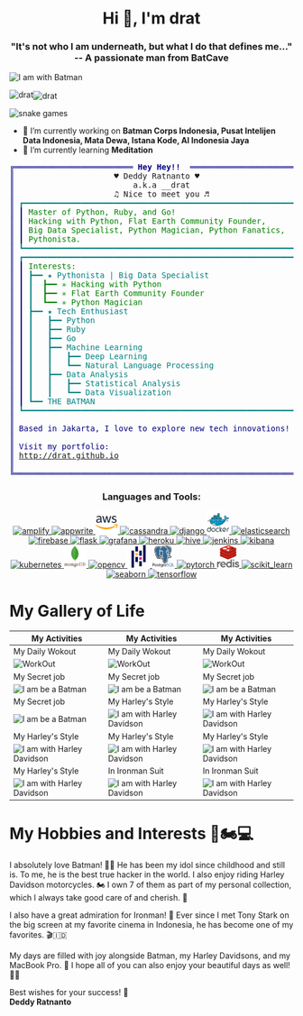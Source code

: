 <h1 align="center">Hi 👋, I'm drat</h1>
<h3 align="center">"It's not who I am underneath, but what I do that defines me..." -- A passionate man from BatCave</h3>

![I am with Batman](https://live.staticflickr.com/65535/53939535720_d58bfd76f1_h.jpg)

<p><img align="left" src="https://github-readme-stats.vercel.app/api/top-langs?username=drat&show_icons=true&locale=en&layout=compact&theme=dracula" alt="drat" /></p>
<p><img align="center" src="https://github-readme-stats.vercel.app/api?username=hugovk&count_private=true&show_icons=true&hide_title=true&theme=dracula" alt="drat" /></p>

![snake games](https://raw.githubusercontent.com/blocage/blocage/main/contributions.svg)

- 🔭 I’m currently working on **Batman Corps Indonesia, Pusat Intelijen Data Indonesia, Mata Dewa, Istana Kode, AI Indonesia Jaya**
- 🌱 I’m currently learning **Meditation**


<pre style="font-family:Menlo,'DejaVu Sans Mono',consolas,'Courier New',monospace"; background-color: #ffffff; color: #000000;">
<span style="color: #000080; text-decoration-color: #000080">╔═════════════════════════ </span><span style="color: #000080; text-decoration-color: #000080; font-weight: bold">Hey Hey!! </span><span style="color: #000080; text-decoration-color: #000080"> ══════════════════════════╗</span>
<span style="color: #000080; text-decoration-color: #000080">║                     </span>♥ Deddy Ratnanto ♥                        <span style="color: #000080;text-decoration-color: #000080">║</span>
<span style="color: #000080; text-decoration-color: #000080">║                         </span>a.k.a __drat                          <span style="color: #000080;text-decoration-color: #000080">║</span>
<span style="color: #000080; text-decoration-color: #000080">║                     </span>♫ Nice to meet you ♬                      <span style="color: #000080;text-decoration-color: #000080">║</span>
<span style="color: #000080; text-decoration-color: #000080">║ </span><span style="color: #008080; text-decoration-color: #008080">┏━━━━━━━━━━━━━━━━━━━━━━━━━━━━━━━━━━━━━━━━━━━━━━━━━━━━━━━━━━━┓</span> <span style="color: #000080; text-decoration-color: #000080">║       _==/          i     i          \==_</span>
<span style="color: #000080; text-decoration-color: #000080">║ ┃ </span><span style="color: #008000; text-decoration-color: #008000">Master of Python, Ruby, and Go!</span>                           <span style="color: #000080; text-decoration-color: #000080">┃ </span><span style="color: #000080; text-decoration-color: #000080">║     /XX/            |/   \|            \XX\</span>
<span style="color: #000080; text-decoration-color: #000080">║ ┃ </span><span style="color: #008000; text-decoration-color: #008000">Hacking with Python, Flat Earth Community Founder,</span>        <span style="color: #000080; text-decoration-color: #000080">┃ </span><span style="color: #000080; text-decoration-color: #000080">║   /XXXX\            |~~~~~|            /XXXX\</span>
<span style="color: #000080; text-decoration-color: #000080">║ ┃ </span><span style="color: #008000; text-decoration-color: #008000">Big Data Specialist, Python Magician, Python Fanatics,</span>    <span style="color: #000080; text-decoration-color: #000080">┃ </span><span style="color: #000080; text-decoration-color: #000080">║  |XXXXXX\_         _XXXXXXX_         _/XXXXXX|</span>
<span style="color: #000080; text-decoration-color: #000080">║ ┃ </span><span style="color: #008000; text-decoration-color: #008000">Pythonista.</span>                                               <span style="color: #000080; text-decoration-color: #000080">┃ </span><span style="color: #000080; text-decoration-color: #000080">║ XXXXXXXXXXXxxxxxxxXXXXXXXXXXXxxxxxxxXXXXXXXXXXX</span>
<span style="color: #000080; text-decoration-color: #000080">║ </span><span style="color: #008080; text-decoration-color: #008080">┗━━━━━━━━━━━━━━━━━━━━━━━━━━━━━━━━━━━━━━━━━━━━━━━━━━━━━━━━━━━┛</span> <span style="color: #000080; text-decoration-color: #000080">║ |XXXXXXXXXXXXXXXXXXXXXXXXXXXXXXXXXXXXXXXXXXXXXXX|</span>
<span style="color: #000080; text-decoration-color: #000080">║ </span><span style="color: #008080; text-decoration-color: #008080">┏━━━━━━━━━━━━━━━━━━━━━━━━━━━━━━━━━━━━━━━━━━━━━━━━━━━━━━━━━━━┓</span> <span style="color: #000080; text-decoration-color: #000080">║ XXXXXXXXXXXXXXXXXXXXXXXXXXXXXXXXXXXXXXXXXXXXXXXXXX</span>
<span style="color: #000080; text-decoration-color: #000080">║ ┃ </span><span style="color: #008000; text-decoration-color: #008000">Interests:</span>                                                <span style="color: #000080; text-decoration-color: #000080">┃ </span><span style="color: #000080; text-decoration-color: #000080">║  |XXXXXX/^^^^"\XXXXXXXXXXXXXXXXXXXXX/^^^^^\XXXXXX|</span>
<span style="color: #000080; text-decoration-color: #000080">║ ┃ </span><span style="color: #008080; text-decoration-color: #008080">┣━━ ★ Pythonista | Big Data Specialist </span>                   <span style="color: #000080; text-decoration-color: #000080">┃ </span><span style="color: #000080; text-decoration-color: #000080">║   \XXX/         \XXXXX/^^^\XXXXX/         \XXX/</span>
<span style="color: #000080; text-decoration-color: #000080">║ ┃ </span><span style="color: #008080; text-decoration-color: #008080">┃  </span><span style="color: #008000; text-decoration-color: #008000">┣━━ ✳ Hacking with Python</span>                              <span style="color: #000080; text-decoration-color: #000080">┃ </span><span style="color: #000080; text-decoration-color: #000080">║     \XX\         \XX/       \XX/         /XX/</span>
<span style="color: #000080; text-decoration-color: #000080">║ ┃ </span><span style="color: #008080; text-decoration-color: #008080">┃  </span><span style="color: #008000; text-decoration-color: #008000">┣━━ ✳ Flat Earth Community Founder</span>                     <span style="color: #000080; text-decoration-color: #000080">┃ </span><span style="color: #000080; text-decoration-color: #000080">║       "\         /"           "\         /"</span>
<span style="color: #000080; text-decoration-color: #000080">║ ┃ </span><span style="color: #008080; text-decoration-color: #008080">┃  </span><span style="color: #008000; text-decoration-color: #008000">┗━━ ✳ Python Magician</span>                                  <span style="color: #000080; text-decoration-color: #000080">┃ </span><span style="color: #000080; text-decoration-color: #000080">║
<span style="color: #000080; text-decoration-color: #000080">║ ┃ </span><span style="color: #008080; text-decoration-color: #008080">┣━━ ★ Tech Enthusiast</span>                                     <span style="color: #000080; text-decoration-color: #000080">┃ </span><span style="color: #000080; text-decoration-color: #000080">║
<span style="color: #000080; text-decoration-color: #000080">║ ┃ </span><span style="color: #008080; text-decoration-color: #008080">┃   ┣━━ Python</span>                                            <span style="color: #000080; text-decoration-color: #000080">┃ </span><span style="color: #000080; text-decoration-color: #000080">║
<span style="color: #000080; text-decoration-color: #000080">║ ┃ </span><span style="color: #008080; text-decoration-color: #008080">┃   ┣━━ Ruby</span>                                              <span style="color: #000080; text-decoration-color: #000080">┃ </span><span style="color: #000080; text-decoration-color: #000080">║
<span style="color: #000080; text-decoration-color: #000080">║ ┃ </span><span style="color: #008080; text-decoration-color: #008080">┃   ┣━━ Go</span>                                                <span style="color: #000080; text-decoration-color: #000080">┃ </span><span style="color: #000080; text-decoration-color: #000080">║
<span style="color: #000080; text-decoration-color: #000080">║ ┃ </span><span style="color: #008080; text-decoration-color: #008080">┃   ┣━━ Machine Learning</span>                                  <span style="color: #000080; text-decoration-color: #000080">┃ </span><span style="color: #000080; text-decoration-color: #000080">║
<span style="color: #000080; text-decoration-color: #000080">║ ┃ </span><span style="color: #008080; text-decoration-color: #008080">┃   ┃   ┣━━ Deep Learning</span>                                 <span style="color: #000080; text-decoration-color: #000080">┃ </span><span style="color: #000080; text-decoration-color: #000080">║
<span style="color: #000080; text-decoration-color: #000080">║ ┃ </span><span style="color: #008080; text-decoration-color: #008080">┃   ┃   ┗━━ Natural Language Processing</span>                   <span style="color: #000080; text-decoration-color: #000080">┃ </span><span style="color: #000080; text-decoration-color: #000080">║
<span style="color: #000080; text-decoration-color: #000080">║ ┃ </span><span style="color: #008080; text-decoration-color: #008080">┃   ┣━━ Data Analysis</span>                                     <span style="color: #000080; text-decoration-color: #000080">┃ </span><span style="color: #000080; text-decoration-color: #000080">║
<span style="color: #000080; text-decoration-color: #000080">║ ┃ </span><span style="color: #008080; text-decoration-color: #008080">┃   ┃   ┣━━ Statistical Analysis</span>                          <span style="color: #000080; text-decoration-color: #000080">┃ </span><span style="color: #000080; text-decoration-color: #000080">║
<span style="color: #000080; text-decoration-color: #000080">║ ┃ </span><span style="color: #008080; text-decoration-color: #008080">┃   ┃   ┗━━ Data Visualization</span>                            <span style="color: #000080; text-decoration-color: #000080">┃ </span><span style="color: #000080; text-decoration-color: #000080">║
<span style="color: #000080; text-decoration-color: #000080">║ ┃ </span><span style="color: #008080; text-decoration-color: #008080">┗━━ THE BATMAN</span>                                            <span style="color: #000080; text-decoration-color: #000080">┃ </span><span style="color: #000080; text-decoration-color: #000080">║
<span style="color: #000080; text-decoration-color: #000080">║ </span><span style="color: #008080; text-decoration-color: #008080">┗━━━━━━━━━━━━━━━━━━━━━━━━━━━━━━━━━━━━━━━━━━━━━━━━━━━━━━━━━━━┛</span> <span style="color: #000080; text-decoration-color: #000080"></span><span style="color: #000080; text-decoration-color: #000080">║
<span style="color: #000080; text-decoration-color: #000080">║                                                               ║</span>
<span style="color: #000080; text-decoration-color: #000080">║ </span>Based in Jakarta, I love to explore new tech innovations!     <span style="color: #000080; text-decoration-color: #000080">║</span>
<span style="color: #000080; text-decoration-color: #000080">║                                                               ║</span>
<span style="color: #000080; text-decoration-color: #000080">║ </span>Visit my portfolio:                                           <span style="color: #000080; text-decoration-color: #000080">║</span>
<span style="color: #000080; text-decoration-color: #000080">║ </span><a href="http://drat.github.io">http://drat.github.io</a>                                         <span style="color: #000080; text-decoration-color: #000080">║</span>
<span style="color: #000080; text-decoration-color: #000080">║                                                               ║</span>
<span style="color: #000080; text-decoration-color: #000080">╚═══════════════════════════════════════════════════════════════╝</span>
</pre>

<h3 align="center">Languages and Tools:</h3>
<p align="center"> <a href="https://aws.amazon.com/amplify/" target="_blank" rel="noreferrer"> <img src="https://docs.amplify.aws/assets/logo-dark.svg" alt="amplify" width="40" height="40"/> </a> <a href="https://appwrite.io" target="_blank" rel="noreferrer"> <img src="https://www.vectorlogo.zone/logos/appwriteio/appwriteio-icon.svg" alt="appwrite" width="40" height="40"/> </a> <a href="https://aws.amazon.com" target="_blank" rel="noreferrer"> <img src="https://raw.githubusercontent.com/devicons/devicon/master/icons/amazonwebservices/amazonwebservices-original-wordmark.svg" alt="aws" width="40" height="40"/> </a> <a href="https://cassandra.apache.org/" target="_blank" rel="noreferrer"> <img src="https://www.vectorlogo.zone/logos/apache_cassandra/apache_cassandra-icon.svg" alt="cassandra" width="40" height="40"/> </a> <a href="https://www.djangoproject.com/" target="_blank" rel="noreferrer"> <img src="https://cdn.worldvectorlogo.com/logos/django.svg" alt="django" width="40" height="40"/> </a> <a href="https://www.docker.com/" target="_blank" rel="noreferrer"> <img src="https://raw.githubusercontent.com/devicons/devicon/master/icons/docker/docker-original-wordmark.svg" alt="docker" width="40" height="40"/> </a> <a href="https://www.elastic.co" target="_blank" rel="noreferrer"> <img src="https://www.vectorlogo.zone/logos/elastic/elastic-icon.svg" alt="elasticsearch" width="40" height="40"/> </a> <a href="https://firebase.google.com/" target="_blank" rel="noreferrer"> <img src="https://www.vectorlogo.zone/logos/firebase/firebase-icon.svg" alt="firebase" width="40" height="40"/> </a> <a href="https://flask.palletsprojects.com/" target="_blank" rel="noreferrer"> <img src="https://www.vectorlogo.zone/logos/pocoo_flask/pocoo_flask-icon.svg" alt="flask" width="40" height="40"/> </a> <a href="https://grafana.com" target="_blank" rel="noreferrer"> <img src="https://www.vectorlogo.zone/logos/grafana/grafana-icon.svg" alt="grafana" width="40" height="40"/> </a> <a href="https://heroku.com" target="_blank" rel="noreferrer"> <img src="https://www.vectorlogo.zone/logos/heroku/heroku-icon.svg" alt="heroku" width="40" height="40"/> </a> <a href="https://hive.apache.org/" target="_blank" rel="noreferrer"> <img src="https://www.vectorlogo.zone/logos/apache_hive/apache_hive-icon.svg" alt="hive" width="40" height="40"/> </a> <a href="https://www.jenkins.io" target="_blank" rel="noreferrer"> <img src="https://www.vectorlogo.zone/logos/jenkins/jenkins-icon.svg" alt="jenkins" width="40" height="40"/> </a> <a href="https://www.elastic.co/kibana" target="_blank" rel="noreferrer"> <img src="https://www.vectorlogo.zone/logos/elasticco_kibana/elasticco_kibana-icon.svg" alt="kibana" width="40" height="40"/> </a> <a href="https://kubernetes.io" target="_blank" rel="noreferrer"> <img src="https://www.vectorlogo.zone/logos/kubernetes/kubernetes-icon.svg" alt="kubernetes" width="40" height="40"/> </a> <a href="https://www.mongodb.com/" target="_blank" rel="noreferrer"> <img src="https://raw.githubusercontent.com/devicons/devicon/master/icons/mongodb/mongodb-original-wordmark.svg" alt="mongodb" width="40" height="40"/> </a> <a href="https://opencv.org/" target="_blank" rel="noreferrer"> <img src="https://www.vectorlogo.zone/logos/opencv/opencv-icon.svg" alt="opencv" width="40" height="40"/> </a> <a href="https://pandas.pydata.org/" target="_blank" rel="noreferrer"> <img src="https://raw.githubusercontent.com/devicons/devicon/2ae2a900d2f041da66e950e4d48052658d850630/icons/pandas/pandas-original.svg" alt="pandas" width="40" height="40"/> </a> <a href="https://www.postgresql.org" target="_blank" rel="noreferrer"> <img src="https://raw.githubusercontent.com/devicons/devicon/master/icons/postgresql/postgresql-original-wordmark.svg" alt="postgresql" width="40" height="40"/> </a> <a href="https://pytorch.org/" target="_blank" rel="noreferrer"> <img src="https://www.vectorlogo.zone/logos/pytorch/pytorch-icon.svg" alt="pytorch" width="40" height="40"/> </a> <a href="https://redis.io" target="_blank" rel="noreferrer"> <img src="https://raw.githubusercontent.com/devicons/devicon/master/icons/redis/redis-original-wordmark.svg" alt="redis" width="40" height="40"/> </a> <a href="https://scikit-learn.org/" target="_blank" rel="noreferrer"> <img src="https://upload.wikimedia.org/wikipedia/commons/0/05/Scikit_learn_logo_small.svg" alt="scikit_learn" width="40" height="40"/> </a> <a href="https://seaborn.pydata.org/" target="_blank" rel="noreferrer"> <img src="https://seaborn.pydata.org/_images/logo-mark-lightbg.svg" alt="seaborn" width="40" height="40"/> </a> <a href="https://www.tensorflow.org" target="_blank" rel="noreferrer"> <img src="https://www.vectorlogo.zone/logos/tensorflow/tensorflow-icon.svg" alt="tensorflow" width="40" height="40"/> </a> </p>

# My Gallery of Life

| My Activities |My Activities | My Activities |
|---|---|---|
| My Daily Wokout | My Daily Wokout | My Daily Wokout |
| ![WorkOut](https://live.staticflickr.com/65535/54148032243_909a1ebf62_z.jpg) | ![WorkOut](https://live.staticflickr.com/65535/54148206630_b580a10e88_z.jpg) | ![WorkOut](https://live.staticflickr.com/65535/54146893072_06f8738f83_z.jpg) |
| My Secret job |My Secret job | My Secret job |
| ![I am be a Batman](https://live.staticflickr.com/65535/53939099921_32525d6ce4_b.jpg) | ![I am be a Batman](https://live.staticflickr.com/65535/53939350193_5ff4ee37e5_z.jpg) | ![I am be a Batman](https://live.staticflickr.com/65535/53939551390_ac9dea9c51_z.jpg) |
| My Secret job | My Harley's Style | My Harley's Style |
| ![I am be a Batman](https://live.staticflickr.com/65535/53939094736_e82f6e1223_z.jpg) | ![I am with Harley Davidson](https://live.staticflickr.com/65535/53914092183_8893787e21_z.jpg) | ![I am with Harley Davidson](https://live.staticflickr.com/65535/53913845906_d9a743f030_z.jpg) |
| My Harley's Style | My Harley's Style | My Harley's Style |
| ![I am with Harley Davidson](https://live.staticflickr.com/65535/53912959007_d0d3b1e536_z.jpg) | ![I am with Harley Davidson](https://live.staticflickr.com/65535/53914082913_9447b72019_z.jpg) | ![I am with Harley Davidson](https://live.staticflickr.com/65535/53914082903_5f79df78e3_z.jpg) |
| My Harley's Style | In Ironman Suit | In Ironman Suit |
| ![I am with Harley Davidson](https://live.staticflickr.com/65535/53913836731_c266c191f8_z.jpg) | ![I am with Harley Davidson](https://live.staticflickr.com/65535/53914284230_86d59ee159_z.jpg) | ![I am with Harley Davidson](https://live.staticflickr.com/65535/53913836771_fa175eb530_z.jpg) |

# My Hobbies and Interests 🦇🏍️💻

I absolutely love Batman! 🦸‍♂️ He has been my idol since childhood and still is. To me, he is the best true hacker in the world. I also enjoy riding Harley Davidson motorcycles. 🏍️ I own 7 of them as part of my personal collection, which I always take good care of and cherish. 💖

I also have a great admiration for Ironman! 🤖 Ever since I met Tony Stark on the big screen at my favorite cinema in Indonesia, he has become one of my favorites. 🎬🇮🇩

My days are filled with joy alongside Batman, my Harley Davidsons, and my MacBook Pro. 🎉 I hope all of you can also enjoy your beautiful days as well! 🌟😊

Best wishes for your success! 💪  
**Deddy Ratnanto**

